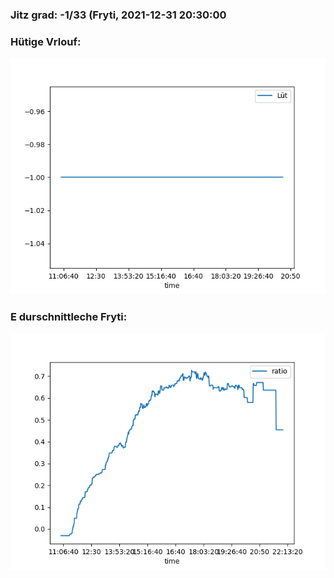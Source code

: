 ### Jitz grad: -1/33 (Fryti, 2021-12-31 20:30:00

### Hütige Vrlouf:
![Graph](Today.png)

### E durschnittleche Fryti:
![Graph](Fryti.png)